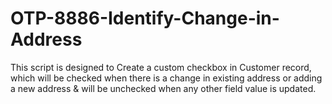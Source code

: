 # OTP-8886-Identify-Change-in-Address
This script is designed to Create a custom checkbox in Customer record, which will be checked when there is a change in existing address or adding a new address &amp; will be unchecked when any other field value is updated.
